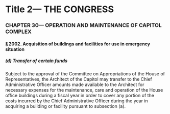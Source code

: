 
# Title 2— THE CONGRESS
### CHAPTER 30— OPERATION AND MAINTENANCE OF CAPITOL COMPLEX
#### § 2002. Acquisition of buildings and facilities for use in emergency situation
##### (d) Transfer of certain funds

Subject to the approval of the Committee on Appropriations of the House of Representatives, the Architect of the Capitol may transfer to the Chief Administrative Officer amounts made available to the Architect for necessary expenses for the maintenance, care and operation of the House office buildings during a fiscal year in order to cover any portion of the costs incurred by the Chief Administrative Officer during the year in acquiring a building or facility pursuant to subsection (a).
